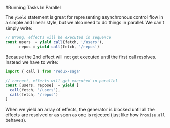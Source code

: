 #Running Tasks In Parallel

The `yield` statement is great for representing asynchronous control flow in a simple and linear
style, but we also need to do things in parallel. We can't simply write:

```javascript
// Wrong, effects will be executed in sequence
const users  = yield call(fetch, '/users'),
      repos = yield call(fetch, '/repos')
```

Because the 2nd effect will not get executed until the first call resolves. Instead we have to write:

```javascript
import { call } from 'redux-saga'

// correct, effects will get executed in parallel
const [users, repose]  = yield [
  call(fetch, '/users'),
  call(fetch, '/repos')
]
```

When we yield an array of effects, the generator is blocked until all the effects are resolved or as soon as
one is rejected (just like how `Promise.all` behaves).
